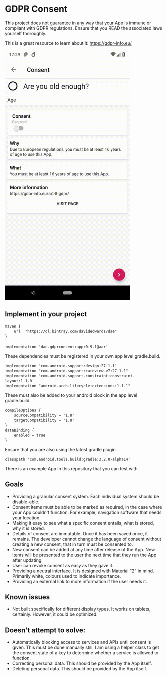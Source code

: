 # GDPR Consent

This project does not guarantee in any way that your App is immune or compliant with GDPR regulations. Ensure that you READ the associated laws yourself thoroughly.

This is a great resource to learn about it: https://gdpr-info.eu/

![Example animation](https://github.com/DavidEdwards/GDPRConsent/blob/master/example.gif)

## Implement in your project

```
maven {
    url  "https://dl.bintray.com/davidedwards/dae"
}

implementation 'dae.gdprconsent:app:0.9.1@aar'
```

These dependencies must be registered in your own app level gradle.build.

```
implementation 'com.android.support:design:27.1.1'
implementation "com.android.support:cardview-v7:27.1.1"
implementation 'com.android.support.constraint:constraint-layout:1.1.0'
implementation "android.arch.lifecycle:extensions:1.1.1"
```

These must also be added to your android block in the app level gradle.build.

```
compileOptions {
    sourceCompatibility = '1.8'
    targetCompatibility = '1.8'
}
dataBinding {
    enabled = true
}
```

Ensure that you are also using the latest gradle plugin.

```
classpath 'com.android.tools.build:gradle:3.2.0-alpha14'
```

There is an example App in this repository that you can test with.

## Goals

* Providing a granular consent system. Each individual system should be disable-able.
* Consent items must be able to be marked as required, in the case where your App couldn't function. For example, navigation software that needs your location.
* Making it easy to see what a specific consent entails, what is stored, why it is stored.
* Details of consent are immutable. Once it has been saved once, it remains. The developer cannot change the language of consent without creating a new consent, that in turn must be consented to.
* New consent can be added at any time after release of the App. New items will be presented to the user the next time that they run the App after updating.
* User can revoke consent as easy as they gave it.
* Providing a neutral interface. It is designed with Material "2" in mind. Primarily white, colours used to indicate importance.
* Providing an external link to more information if the user needs it.

## Known issues

* Not built specifically for different display types. It works on tablets, certainly. However, it could be optimized.

## Doesn't attempt to solve:

* Automatically blocking access to services and APIs until consent is given. This must be done manually still. I am using a helper class to get the consent state of a key to determine whether a service is allowed to function.
* Correcting personal data. This should be provided by the App itself.
* Deleting personal data. This should be provided by the App itself.
